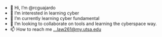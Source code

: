 - 👋 Hi, I’m @rcguajardo
- 👀 I’m interested in learning cyber
- 🌱 I’m currently learning cyber fundamental
- 💞️ I’m looking to collaborate on tools and learning the cyberspace way.
- 📫 How to reach me ...law261@my.utsa.edu

<!---
rcguajardo/rcguajardo is a ✨ special ✨ repository because its `README.md` (this file) appears on your GitHub profile.
You can click the Preview link to take a look at your changes.
--->
